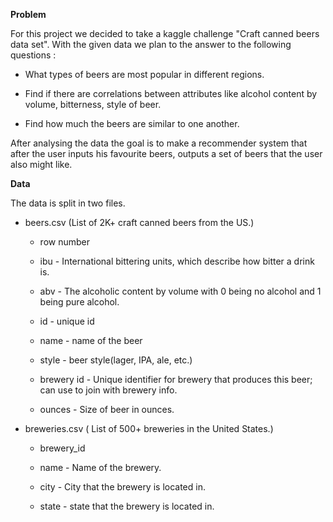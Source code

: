 **Problem**

For this project we decided to take a kaggle challenge "Craft canned beers data
set". With the given data we plan to the answer to the following
questions :

-   What types of beers are most popular in different regions.

-   Find if there are correlations between attributes like alcohol content by volume, bitterness, style of beer.

-   Find how much the beers are similar to one another.

After analysing the data the goal is to make a recommender system that
after the user inputs his favourite beers, outputs a set of beers that
the user also might like.

**Data**

The data is split in two files.

-   beers.csv (List of 2K+ craft canned beers from the US.)

    -   row number

    -   ibu - International bittering units, which describe how bitter a drink is.

    -   abv - The alcoholic content by volume with 0 being no alcohol and 1 being pure alcohol.

    -   id - unique id

    -   name - name of the beer

    -   style - beer style(lager, IPA, ale, etc.)

    -   brewery id - Unique identifier for brewery that produces this beer; can use to join with brewery info.

    -   ounces - Size of beer in ounces.

<!-- -->

-   breweries.csv ( List of 500+ breweries in the United States.)

    -   brewery\_id

    -   name - Name of the brewery.

    -   city - City that the brewery is located in.

    -   state - state that the brewery is located in.
